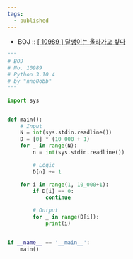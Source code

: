 ```yaml
---
tags:
  - published
---
```


* BOJ :: [[ 10989 ] 달팽이는 올라가고 싶다](https://www.acmicpc.net/problem/10989)

```python
"""
# BOJ
# No. 10989
# Python 3.10.4
# by "nno0obb"
"""

import sys


def main():
    # Input
    N = int(sys.stdin.readline())
    D = [0] * (10_000 + 1)
    for _ in range(N):
        n = int(sys.stdin.readline())

        # Logic
        D[n] += 1

    for i in range(1, 10_000+1):
        if D[i] == 0:
            continue

        # Output
        for _ in range(D[i]):
            print(i)


if __name__ == '__main__':
    main()

```